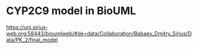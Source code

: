 # CYP2C9 model in BioUML
https://uni.sirius-web.org:58443/bioumlweb/#de=data/Collaboration/Babaev_Dmitry_Sirius/Data/PK_2/final_model
